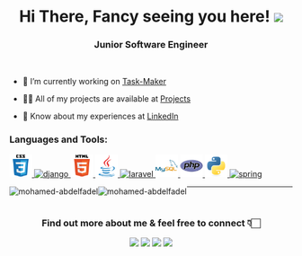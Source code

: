 <h1 align="center"> Hi There, Fancy seeing you here! <img src="https://user-images.githubusercontent.com/21185758/90338872-fd1c7d00-dfec-11ea-96f1-ca4245a05836.gif" width="30px"></h1>
<h3 align="center">Junior Software Engineer</h3>

<p align="left"> 
  <a href="https://twitter.com/" target="blank">
    <img src="https://img.shields.io/twitter/follow/?logo=twitter&style=for-the-badge" alt="" />
  </a> 
</p>

- 🔭 I’m currently working on [Task-Maker](https://github.com/Mohamed-abdelfadel/task-maker)

- 👨‍💻 All of my projects are available at [Projects](https://github.com/Mohamed-abdelfadel)

- 📄 Know about my experiences at [LinkedIn](https://www.linkedin.com/in/mohamedyasserdev/)

<h3 align="left">Languages and Tools:</h3>
<p align="left">
  <a href="https://www.w3schools.com/css/" target="_blank" rel="noreferrer">
    <img src="https://raw.githubusercontent.com/devicons/devicon/master/icons/css3/css3-original-wordmark.svg" alt="css3" width="40" height="40"/>
  </a> 
  <a href="https://www.djangoproject.com/" target="_blank" rel="noreferrer">
    <img src="https://cdn.worldvectorlogo.com/logos/django.svg" alt="django" width="40" height="40"/>
  </a>
  <a href="https://www.w3.org/html/" target="_blank" rel="noreferrer">
    <img src="https://raw.githubusercontent.com/devicons/devicon/master/icons/html5/html5-original-wordmark.svg" alt="html5" width="40" height="40"/>
  </a> 
  <a href="https://www.java.com" target="_blank" rel="noreferrer">
    <img src="https://raw.githubusercontent.com/devicons/devicon/master/icons/java/java-original.svg" alt="java" width="40" height="40"/>
  </a>
  <a href="https://laravel.com/" target="_blank" rel="noreferrer">
    <img src="https://www.svgrepo.com/show/376332/laravel.svg" alt="laravel" width="40" height="40"/> 
  </a> 
  <a href="https://www.mysql.com/" target="_blank" rel="noreferrer">
    <img src="https://raw.githubusercontent.com/devicons/devicon/master/icons/mysql/mysql-original-wordmark.svg" alt="mysql" width="40" height="40"/> 
  </a> 
  <a href="https://www.php.net" target="_blank" rel="noreferrer">
    <img src="https://raw.githubusercontent.com/devicons/devicon/master/icons/php/php-original.svg" alt="php" width="40" height="40"/> 
  </a> 
  <a href="https://www.python.org" target="_blank" rel="noreferrer">
    <img src="https://raw.githubusercontent.com/devicons/devicon/master/icons/python/python-original.svg" alt="python" width="40" height="40"/>
  </a> 
  <a href="https://spring.io/" target="_blank" rel="noreferrer">
    <img src="https://www.vectorlogo.zone/logos/springio/springio-icon.svg" alt="spring" width="40" height="40"/> 
  </a> 
</p>
<div>
<p align="center">
  <img align="left" src="https://github-readme-stats.vercel.app/api?username=mohamed-abdelfadel&show_icons=true&locale=en" alt="mohamed-abdelfadel" />
  <img align="left" src="https://github-readme-streak-stats.herokuapp.com/?user=mohamed-abdelfadel&" alt="mohamed-abdelfadel" />
</p>
</div>
<hr>
<div>
  <br>
  <h3 align="center">Find out more about me & feel free to connect 👇🏻 </br></h3> 

<p align="center">
  <a href="https://www.linkedin.com/in/mohamedyasserdev/"><img src="https://img.shields.io/badge/linkedin-%230177B5?style=flat&logo=linkedin&logoColor=white"/></a>
  <a href="https://t.me/mohamedyasser_dev"><img src="https://img.shields.io/badge/-Telegram-0088CC?style=flat&logo=Telegram&logoColor=white"></a>
  <a href="mailto:mohamedy.dev@gmail.com"><img src="https://img.shields.io/badge/-mail-c14438?style=flat&logo=Gmail&logoColor=white&link=mailto:mohamedy.dev@gmail.com"></a>
  <a href="https://medium.com/@moahmedy.dev"><img src="https://img.shields.io/badge/-Medium-000000?style=flat&labelColor=000000&logo=Medium&link=https://medium.com/@mohamedy.dev"></a> 
</div>

